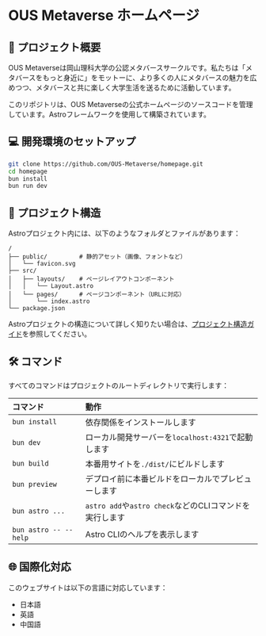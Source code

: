 # OUS Metaverse ホームページ

## 🚀 プロジェクト概要

OUS Metaverseは岡山理科大学の公認メタバースサークルです。私たちは「メタバースをもっと身近に」をモットーに、より多くの人にメタバースの魅力を広めつつ、メタバースと共に楽しく大学生活を送るために活動しています。

このリポジトリは、OUS Metaverseの公式ホームページのソースコードを管理しています。Astroフレームワークを使用して構築されています。

## 💻 開発環境のセットアップ

```sh
git clone https://github.com/OUS-Metaverse/homepage.git
cd homepage
bun install
bun run dev
```

## 📁 プロジェクト構造

Astroプロジェクト内には、以下のようなフォルダとファイルがあります：

```text
/
├── public/         # 静的アセット（画像、フォントなど）
│   └── favicon.svg
├── src/
│   ├── layouts/    # ページレイアウトコンポーネント
│   │   └── Layout.astro
│   └── pages/      # ページコンポーネント（URLに対応）
│       └── index.astro
└── package.json
```

Astroプロジェクトの構造について詳しく知りたい場合は、[プロジェクト構造ガイド](https://docs.astro.build/ja/basics/project-structure/)を参照してください。

## 🛠️ コマンド

すべてのコマンドはプロジェクトのルートディレクトリで実行します：

| コマンド                  | 動作                                            |
| :------------------------ | :---------------------------------------------- |
| `bun install`             | 依存関係をインストールします                    |
| `bun dev`                 | ローカル開発サーバーを`localhost:4321`で起動します |
| `bun build`               | 本番用サイトを`./dist/`にビルドします            |
| `bun preview`             | デプロイ前に本番ビルドをローカルでプレビューします |
| `bun astro ...`           | `astro add`や`astro check`などのCLIコマンドを実行します |
| `bun astro -- --help`     | Astro CLIのヘルプを表示します                   |

## 🌐 国際化対応

このウェブサイトは以下の言語に対応しています：
- 日本語
- 英語
- 中国語
